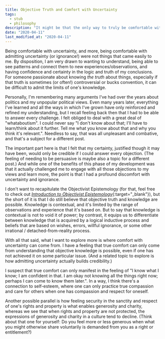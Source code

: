 ```yaml
---
title: Objective Truth and Comfort with Uncertainty
tags:
  - stub
  - philosophy
description: "It might be that the only way to truly be comfortable with uncertainty is to have confidence in one's ability to gain objective knowledge at all."
date: "2020-04-11"
last_modified_at: "2020-04-11"
---
```


Being comfortable with uncertainty, and more, being comfortable with admitting uncertainty (or ignorance!) were not things that came easily to me. By disposition, I am very drawn to wanting to understand, being able to see patterns and connect them to new experiences/observations, and having confidence and certainty in the logic and truth of my conclusions. For someone passionate about knowing _the truth_ about things, especially if that truth is sometimes (or often!) controversial or bucks convention, it can be difficult to admit the limits of one's knowledge.

Personally, I'm remembering many arguments I've had over the years about politics and my unpopular political views. Even many years later, everything I've learned and all the ways in which I've grown have only reinforced and refined my understanding, but I recall feeling back then that I had to be able to answer every challenge. I felt obliged to deal with a great deal of "whataboutism". I could never say "I don't know about that; I'll have to learn/think about it further. Tell me what you know about that and why you think it's relevant.". Needless to say, that was all unpleasant and combative, and that's a subject for a different post.

The important part here is that I felt that my certainty, justified though it may have been, would only be credible if I could answer every objection. (The feeling of needing to be persuasive is maybe also a topic for a different post.) And while one of the benefits of this phase of my development was that it actually challenged me to engage with all those objections to my views and learn more, the point is that I had a profound discomfort with uncertainty and ignorance.

I don't want to recapitulate the Objectivist Epistemology (for that, feel free to check out [_Introduction to Objectivist Epistemology_](https://smile.amazon.com/dp/B002OSXD8C){:target="&lowbar;blank"}), but the short of it is that I do still believe that objective truth and knowledge are possible. Knowledge is contextual, and it's limited by the range of observations and experience that it's based on. But to say that knowledge is contextual is not to void it of power; by contrast, it equips us to differentiate between knowledge that is acquired by a logical inductive process and beliefs that are based on wishes, errors, willful ignorance, or some other irrational / detached-from-reality process.

With all that said, what I want to explore more is where comfort with uncertainty can come from. I have a feeling that true comfort can only come from understanding that objective knowledge is possible, even if one has not achieved it on some particular issue. (And a related topic to explore is how admitting uncertainty actually builds credibility.)

I suspect that true comfort can only manifest in the feeling of "I know what I know; I am confident in that. I am okay not knowing all the things right now; perhaps I can come to know them later.". In a way, I think there's a connection to self-esteem, where one can only practice true compassion and care for others when one has compassion and respect for oneself.

Another possible parallel is how feeling security in the sanctity and respect of one's rights and property is what enables generosity and charity, whereas we see that when rights and property are not protected, the expressions of generosity and charity in a culture tend to decline. (Think about that one for yourself: Do you feel more or less generous when what you might otherwise share voluntarily is demanded from you as a right or entitlement?)
